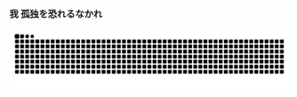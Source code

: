 ### 我 孤独を恐れるなかれ
<picture>
  <source media="(prefers-color-scheme: dark)" srcset="https://raw.githubusercontent.com/Venomrko/Venomrko/output/github-contribution-grid-snake-dark.svg">
  <source media="(prefers-color-scheme: light)" srcset="https://raw.githubusercontent.com/Venomrko/Venomrko/output/github-contribution-grid-snake.svg">
  <img alt="github contribution grid snake animation" src="https://raw.githubusercontent.com/Venomrko/Venomrko/output/github-contribution-grid-snake.svg">
</picture>
